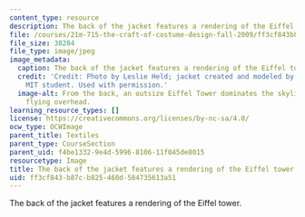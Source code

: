 ```yaml
---
content_type: resource
description: The back of the jacket features a rendering of the Eiffel tower.
file: /courses/21m-715-the-craft-of-costume-design-fall-2009/ff3cf843b87cb825460d584735613a51_IMG_0565.jpg
file_size: 38284
file_type: image/jpeg
image_metadata:
  caption: The back of the jacket features a rendering of the Eiffel tower.
  credit: 'Credit: Photo by Leslie Held; jacket created and modeled by an anonymous
    MIT student. Used with permission.'
  image-alt: From the back, an outsize Eiffel Tower dominates the skyline, with birds
    flying overhead.
learning_resource_types: []
license: https://creativecommons.org/licenses/by-nc-sa/4.0/
ocw_type: OCWImage
parent_title: Textiles
parent_type: CourseSection
parent_uid: f4be1332-9e4d-5996-8106-11f045de8015
resourcetype: Image
title: The back of the jacket features a rendering of the Eiffel tower
uid: ff3cf843-b87c-b825-460d-584735613a51
---
```

The back of the jacket features a rendering of the Eiffel tower.